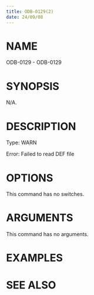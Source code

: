 ```yaml
---
title: ODB-0129(2)
date: 24/09/08
---
```


# NAME

ODB-0129 - ODB-0129

# SYNOPSIS

N/A.

# DESCRIPTION

Type: WARN

Error: Failed to read DEF file

# OPTIONS

This command has no switches.

# ARGUMENTS

This command has no arguments.

# EXAMPLES

# SEE ALSO
